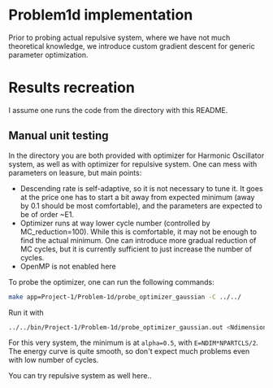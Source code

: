 # Problem1d implementation

Prior to probing actual repulsive system, where we have not much theoretical knowledge, we introduce custom gradient descent for generic parameter optimization.

# Results recreation

I assume one runs the code from the directory with this README.

## Manual unit testing

In the directory you are both provided with optimizer for Harmonic Oscillator system, as well as with optimizer for repulsive system. One can mess with parameters on leasure, but main points:
- Descending rate is self-adaptive, so it is not necessary to tune it. It goes at the price one has to start a bit away from expected minimum (away by 0.1 should be most comfortable), and the parameters are expected to be of order ~E1.
- Optimizer runs at way lower cycle number (controlled by MC_reduction=100). While this is comfortable, it may not be enough to find the actual minimum. One can introduce more gradual reduction of MC cycles, but it is currently sufficient to just increase the number of cycles.
- OpenMP is not enabled here

To probe the optimizer, one can run the following commands:

```bash
make app=Project-1/Problem-1d/probe_optimizer_gaussian -C ../../
```

Run it with 

```bash
../../bin/Project-1/Problem-1d/probe_optimizer_gaussian.out <Ndimensions> <Nparticles> <Ncycles> <initial_guess_alpha>
```

For this very system, the minimum is at `alpha=0.5`, with `E=NDIM*NPARTCLS/2`. The energy curve is quite smooth, so don't expect much problems even with low number of cycles.

You can try repulsive system as well here..